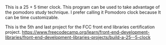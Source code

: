 This is a 25 + 5 timer clock. This program can be used to take advantage of the pomodoro study technique. 
I prefer calling it Pomodoro clock because It can be time customizable.

This is the 5th and last project for the FCC front end libraries certification project.
https://www.freecodecamp.org/learn/front-end-development-libraries/front-end-development-libraries-projects/build-a-25--5-clock

